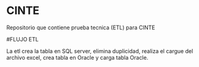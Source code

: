 # CINTE

Repositorio que contiene prueba tecnica (ETL) para CINTE

#FLUJO ETL

La etl crea la tabla en SQL server, elimina duplicidad, realiza el cargue del archivo excel, crea tabla
en Oracle y carga tabla Oracle.
